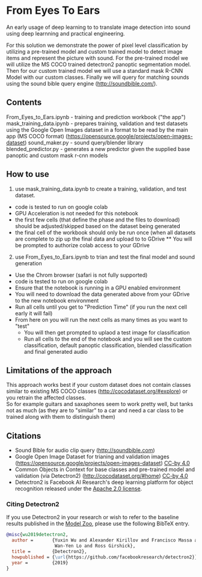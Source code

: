# From Eyes To Ears

An early usage of deep learning to to translate image detection into sound using deep learnning and practical engineering.

For this solution we demonstrate the power of pixel level classification by utilizing a pre-trained model and custom trained model to detect image items and represent the picture with sound.
For the pre-trained model we will utilize the MS COCO trained detectron2 panoptic segmentation model.  Then for our custom trained model we will use a standard mask R-CNN Model with our custom classes.
Finally we will query for matching sounds using the sound bible query engine (http://soundbible.com/).

## Contents
From_Eyes_to_Ears.ipynb - training and prediction workbook ("the app")
mask_training_data.ipynb - prepares training, validation and test datasets using the Google Open Images dataset in a format to be read by the main app (MS COCO format) (https://opensource.google/projects/open-images-dataset)
sound_maker.py - sound query/blender library
blended_predictor.py - generates a new predictor given the supplied base panoptic and custom mask r-cnn models

## How to use
1. use mask_training_data.ipynb to create a training, validation, and test dataset.
  * code is tested to run on google colab
  * GPU Acceleration is not needed for this notebook
  * the first few cells (that define the phase and the files to download) should be adjusted/skipped based on the dataset being generated
  * the final cell of the workbook should only be run once (when all datasets are complete to zip up the final data and upload to to GDrive 
  ** You will be prompted to authorize colab access to your GDrive
2. use From_Eyes_to_Ears.ipynb to trian and test the final model and sound generation
  * Use the Chrom browser (safari is not fully supported)
  * code is tested to run on google colab
  * Ensure that the notebook is running in a GPU enabled environment
  * You will need to download the data generated above from your GDrive to the new notebook environment
  * Run all cells until you get to "Prediction Time" (if you run the next cell early it will fail)
  * From here on you will run the next cells as many times as you want to "test"
    * You will then get prompted to uplaod a test image for classification
    * Run all cells to the end of the notebook and you will see the custom classification, default panoptic classification, blended classification and final generated audio

## Limitations of the approach
This approach works best if your custom dataset does not contain classes similar to existing MS COCO classes (http://cocodataset.org/#explore) or you retrain the affected classes.  
So for example guitars and saxaphones seem to work pretty well, but tanks not as much (as they are to "similar" to a car and need a car class to be trained along with them to distinguish them)

## Citations
 * Sound Bible for audio clip query (http://soundbible.com)
 * Google Open Image Dataset for trianing and validation images (https://opensource.google/projects/open-images-dataset) [CC-by 4.0](LICENSE)
 * Common Objects in Context for base classes and pre-trained model and validation (via Detectron2) (http://cocodataset.org/#home) [CC-by 4.0](LICENSE)
 * Detectron2 is Facebook AI Research's deep learning platform for object recognition released under the [Apache 2.0 license](LICENSE).
### Citing Detectron2
If you use Detectron2 in your research or wish to refer to the baseline results published in the [Model Zoo](MODEL_ZOO.md), please use the following BibTeX entry.
```BibTeX
@misc{wu2019detectron2,
  author =       {Yuxin Wu and Alexander Kirillov and Francisco Massa and
                  Wan-Yen Lo and Ross Girshick},
  title =        {Detectron2},
  howpublished = {\url{https://github.com/facebookresearch/detectron2}},
  year =         {2019}
}
```
